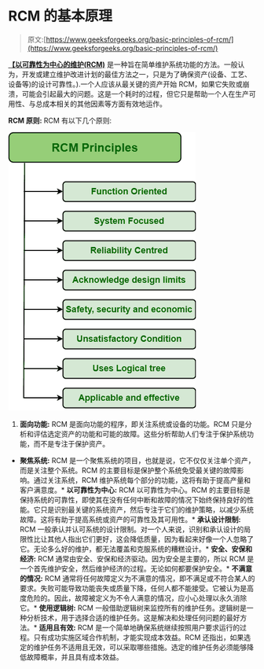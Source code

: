 # RCM 的基本原理

> 原文:[https://www.geeksforgeeks.org/basic-principles-of-rcm/](https://www.geeksforgeeks.org/basic-principles-of-rcm/)

**[【以可靠性为中心的维护(RCM)](https://www.geeksforgeeks.org/types-of-rcm-approaches/)** 是一种旨在简单维护系统功能的方法。一般认为，开发或建立维护改进计划的最佳方法之一，只是为了确保资产(设备、工艺、设备等)的设计可靠性。).一个人应该从最关键的资产开始 RCM，如果它失败或崩溃，可能会引起最大的问题。这是一个耗时的过程，但它只是帮助一个人在生产可用性、与总成本相关的其他因素等方面有效地运作。

**RCM 原则:**
RCM 有以下几个原则:

![](img/9a04ff9de738f99f25a54570164fc0d3.png)

1.  **面向功能:**
    RCM 是面向功能的程序，即关注系统或设备的功能。RCM 只是分析和评估选定资产的功能和可能的故障。这些分析帮助人们专注于保护系统功能，而不是专注于保护资产。

*   **聚焦系统:**
    RCM 是一个聚焦系统的项目，也就是说，它不仅仅关注单个资产，而是关注整个系统。RCM 的主要目标是保护整个系统免受最关键的故障影响。通过关注系统，RCM 维护系统每个部分的功能，这将有助于提高产量和客户满意度。*   **以可靠性为中心:**
    RCM 以可靠性为中心。RCM 的主要目标是保持系统的可靠性，即使其在没有任何中断和故障的情况下始终保持良好的性能。它只是识别最关键的系统资产，然后专注于它们的维护策略，以减少系统故障。这将有助于提高系统或资产的可靠性及其可用性。*   **承认设计限制:**
    RCM 一般承认并认可系统的设计限制。对一个人来说，识别和承认设计的局限性比让其他人指出它们更好，这会降低质量，因为看起来好像一个人忽略了它。无论多么好的维护，都无法覆盖和克服系统的糟糕设计。*   **安全、安保和经济:**
    RCM 通常由安全、安保和经济驱动。因为安全是主要的，所以 RCM 是一个首先维护安全，然后维护经济的过程。无论如何都要保护安全。*   **不满意的情况:**
    RCM 通常将任何故障定义为不满意的情况，即不满足或不符合某人的要求。失败可能导致功能丧失或质量下降，任何人都不能接受。它被认为是高度危险的。因此，故障被定义为不令人满意的情况，应小心处理以永久消除它。*   **使用逻辑树:**
    RCM 一般借助逻辑树来监控所有的维护任务。逻辑树是一种分析技术，用于选择合适的维护任务。这是解决和处理任何问题的最好方法。*   **适用且有效:**
    RCM 是一个简单地确保系统继续按照用户要求运行的过程。只有成功实施区域合作机制，才能实现成本效益。RCM 还指出，如果选定的维护任务不适用且无效，可以采取哪些措施。选定的维护任务必须能够降低故障概率，并且具有成本效益。